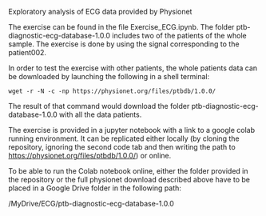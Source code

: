 Exploratory analysis of ECG data provided by Physionet

The exercise can be found in the file Exercise_ECG.ipynb. The folder ptb-diagnostic-ecg-database-1.0.0 includes two of the patients of the whole sample.
The exercise is done by using the signal corresponding to the patient002.

In order to test the exercise with other patients, the whole patients data can be downloaded by launching the following in a shell terminal:

```
wget -r -N -c -np https://physionet.org/files/ptbdb/1.0.0/ 
```

The result of that command would download the folder ptb-diagnostic-ecg-database-1.0.0 with all the data patients. 

The exercise is provided in a jupyter notebook with a link to a google colab running environment. It can be replicated either locally (by cloning the repository, ignoring the second code tab and then writing the path to https://physionet.org/files/ptbdb/1.0.0/) or online. 

To be able to run the Colab notebook online, either the folder provided in the repository or the full physionet download described above have to be placed in a Google Drive folder in the following path:

/MyDrive/ECG/ptb-diagnostic-ecg-database-1.0.0

